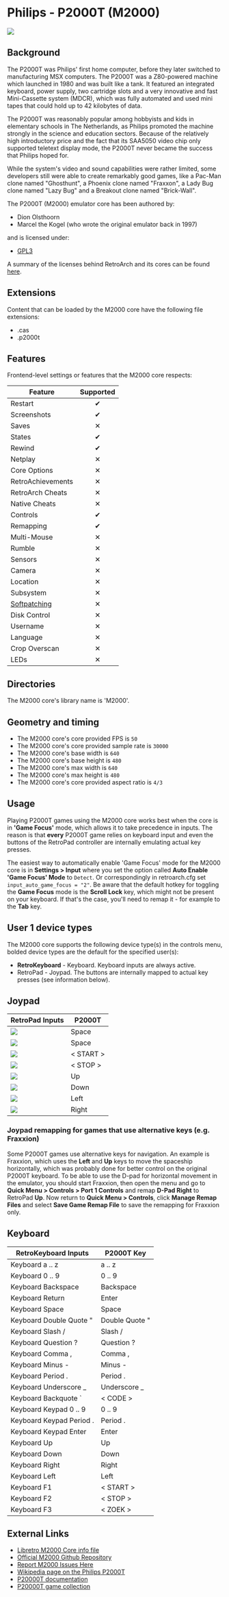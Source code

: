 # Philips - P2000T (M2000)

![](../image/core/m2000/machine.png)

## Background

The P2000T was Philips' first home computer, before they later switched to manufacturing MSX computers. The P2000T was a Z80-powered machine which launched in 1980 and was built like a tank. It featured an integrated keyboard, power supply, two cartridge slots and a very innovative and fast Mini-Cassette system (MDCR), which was fully automated and used mini tapes that could hold up to 42 kilobytes of data.

The P2000T was reasonably popular among hobbyists and kids in elementary schools in The Netherlands, as Philips promoted the machine strongly in the science and education sectors. Because of the relatively high introductory price and the fact that its SAA5050 video chip only supported teletext display mode, the P2000T never became the success that Philips hoped for.

While the system's video and sound capabilities were rather limited, some developers still were able to create remarkably good games, like a Pac-Man clone named "Ghosthunt", a Phoenix clone named "Fraxxon", a Lady Bug clone named "Lazy Bug" and a Breakout clone named "Brick-Wall".

The P2000T (M2000) emulator core has been authored by:

- Dion Olsthoorn
- Marcel the Kogel (who wrote the original emulator back in 1997)

and is licensed under:

- [GPL3](https://github.com/p2000t/M2000/blob/main/LICENSE)

A summary of the licenses behind RetroArch and its cores can be found [here](../development/licenses.md).

## Extensions

Content that can be loaded by the M2000 core have the following file extensions:

- .cas
- .p2000t

## Features

Frontend-level settings or features that the M2000 core respects:

| Feature           | Supported |
|-------------------|:---------:|
| Restart           | ✔         |
| Screenshots       | ✔         |
| Saves             | ✕         |
| States            | ✔         |
| Rewind            | ✔         |
| Netplay           | ✕         |
| Core Options      | ✕         |
| RetroAchievements | ✕         |
| RetroArch Cheats  | ✕         |
| Native Cheats     | ✕         |
| Controls          | ✔         |
| Remapping         | ✔         |
| Multi-Mouse       | ✕         |
| Rumble            | ✕         |
| Sensors           | ✕         |
| Camera            | ✕         |
| Location          | ✕         |
| Subsystem         | ✕         |
| [Softpatching](../guides/softpatching.md) | ✕         |
| Disk Control      | ✕         |
| Username          | ✕         |
| Language          | ✕         |
| Crop Overscan     | ✕         |
| LEDs              | ✕         |

## Directories

The M2000 core's library name is 'M2000'.

## Geometry and timing

- The M2000 core's core provided FPS is `50`
- The M2000 core's core provided sample rate is `30000`
- The M2000 core's base width is `640`
- The M2000 core's base height is `480`
- The M2000 core's max width is `640`
- The M2000 core's max height is `480`
- The M2000 core's core provided aspect ratio is `4/3`

## Usage

Playing P2000T games using the M2000 core works best when the core is in **'Game Focus'** mode, which allows it to take precedence in inputs. The reason is that **every** P2000T game relies on keyboard input and even the buttons of the RetroPad controller are internally emulating actual key presses.

The easiest way to automatically enable 'Game Focus' mode for the M2000 core is in **Settings > Input** where you set the option called **Auto Enable 'Game Focus' Mode** to `Detect`. Or correspondingly in retroarch.cfg set `input_auto_game_focus = "2"`. Be aware that the default hotkey for toggling the **Game Focus** mode is the **Scroll Lock** key, which might not be present on your keyboard. If that's the case, you'll need to remap it - for example to the **Tab** key.

## User 1 device types

The M2000 core supports the following device type(s) in the controls menu, bolded device types are the default for the specified user(s):

- **RetroKeyboard** - Keyboard. Keyboard inputs are always active.
- RetroPad - Joypad. The buttons are internally mapped to actual key presses (see information below).

## Joypad

| RetroPad Inputs                             | P2000T    |
|---------------------------------------------|-----------|
| ![](../image/retropad/retro_a.png)          | Space     |
| ![](../image/retropad/retro_b.png)          | Space     |
| ![](../image/retropad/retro_start.png)      | < START > |
| ![](../image/retropad/retro_select.png)     | < STOP >  |
| ![](../image/retropad/retro_dpad_up.png)    | Up        |
| ![](../image/retropad/retro_dpad_down.png)  | Down      |
| ![](../image/retropad/retro_dpad_left.png)  | Left      |
| ![](../image/retropad/retro_dpad_right.png) | Right     |

### Joypad remapping for games that use alternative keys (e.g. Fraxxion)

Some P2000T games use alternative keys for navigation. An example is Fraxxion, which uses the **Left** and **Up** keys to move the spaceship horizontally, which was probably done for better control on the original P2000T keyboard. 
To be able to use the D-pad for horizontal movement in the emulator, you should start Fraxxion, then open the menu and go to **Quick Menu > Controls > Port 1 Controls** and remap **D-Pad Right** to RetroPad **Up**. Now return to **Quick Menu > Controls**, click **Manage Remap Files** and select **Save Game Remap File** to save the remapping for Fraxxion only.

## Keyboard

| RetroKeyboard Inputs         | P2000T Key                |
|------------------------------|---------------------------|
| Keyboard a .. z              | a .. z                    |
| Keyboard 0 .. 9              | 0 .. 9                    |
| Keyboard Backspace           | Backspace                 |
| Keyboard Return              | Enter                     |
| Keyboard Space               | Space                     |
| Keyboard Double Quote "      | Double Quote "            |
| Keyboard Slash /             | Slash /                   |
| Keyboard Question ?          | Question ?                |
| Keyboard Comma ,             | Comma ,                   |
| Keyboard Minus -             | Minus -                   |
| Keyboard Period .            | Period .                  |
| Keyboard Underscore _        | Underscore _              |
| Keyboard Backquote `         | < CODE >                  |
| Keyboard Keypad 0 .. 9       | 0 .. 9                    |
| Keyboard Keypad Period .     | Period .                  |
| Keyboard Keypad Enter        | Enter                     |
| Keyboard Up                  | Up                        |
| Keyboard Down                | Down                      |
| Keyboard Right               | Right                     |
| Keyboard Left                | Left                      |
| Keyboard F1                  | < START >                 |
| Keyboard F2                  | < STOP >                  |
| Keyboard F3                  | < ZOEK >                  |

## External Links

- [Libretro M2000 Core info file](https://github.com/libretro/libretro-super/blob/master/dist/info/m2000_libretro.info)
- [Official M2000 Github Repository](https://github.com/p2000t/M2000)
- [Report M2000 Issues Here](https://github.com/p2000t/M2000/issues)
- [Wikipedia page on the Philips P2000T](https://en.wikipedia.org/wiki/Philips_P2000#P2000T)
- [P20000T documentation](https://github.com/p2000t/documentation)
- [P20000T game collection](https://github.com/p2000t/software/tree/master/cassettes/games)
